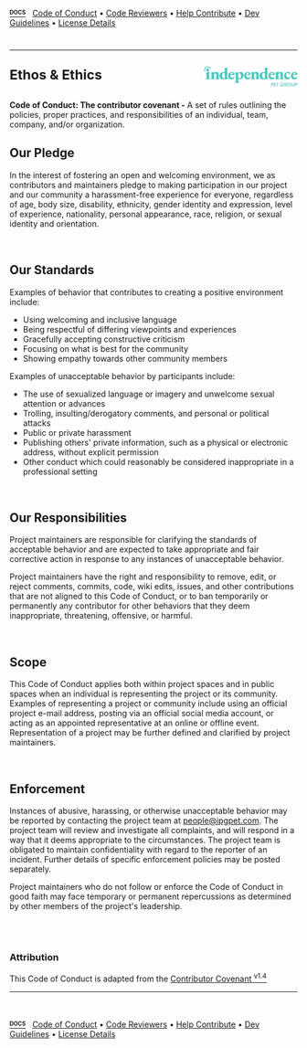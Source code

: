 
**<u><sup><sub>DOCS</sup></sup></u>**  &nbsp; [Code of Conduct](.github/CODE_OF_CONDUCT.md) &bull;
[Code Reviewers](.github/CODEOWNER.md) &bull;
[Help Contribute](.github/CONTRIBUTING.md) &bull;
[Dev Guidelines](.github/DEVELOPMENT.md) &bull;
[License Details](LICENSE.md)


# <hr /> <sup>Ethos & Ethics</sup> <img align="right" alt="IPG" src="../img/logo.large.svg" width="164" valign="middle" />

**Code of Conduct: The contributor covenant -** A set of rules outlining the policies, proper practices, and responsibilities of an individual, team, company, and/or organization.

## Our Pledge

In the interest of fostering an open and welcoming environment, we as contributors and maintainers pledge to making participation in our project and our community a harassment-free experience for everyone, regardless of age, body size, disability, ethnicity, gender identity and expression, level of experience, nationality, personal appearance, race, religion, or sexual identity and orientation.

<br /><tr><td colspan="6">

## Our Standards

Examples of behavior that contributes to creating a positive environment include:

* Using welcoming and inclusive language
* Being respectful of differing viewpoints and experiences
* Gracefully accepting constructive criticism
* Focusing on what is best for the community
* Showing empathy towards other community members

Examples of unacceptable behavior by participants include:

* The use of sexualized language or imagery and unwelcome sexual attention or advances
* Trolling, insulting/derogatory comments, and personal or political attacks
* Public or private harassment
* Publishing others' private information, such as a physical or electronic address, without explicit permission
* Other conduct which could reasonably be considered inappropriate in a professional setting

<br /><tr><td colspan="6">

## Our Responsibilities

Project maintainers are responsible for clarifying the standards of acceptable behavior and are expected to take appropriate and fair corrective action in response to any instances of unacceptable behavior.

Project maintainers have the right and responsibility to remove, edit, or reject comments, commits, code, wiki edits, issues, and other contributions that are not aligned to this Code of Conduct, or to ban temporarily or permanently any contributor for other behaviors that they deem inappropriate, threatening, offensive, or harmful.

<br /><tr><td colspan="6">

## Scope

This Code of Conduct applies both within project spaces and in public spaces when an individual is representing the project or its community. Examples of representing a project or community include using an official project e-mail address, posting via an official social media account, or acting as an appointed representative at an online or offline event. Representation of a project may be further defined and clarified by project maintainers.

<br /><tr><td colspan="6">

## Enforcement

Instances of abusive, harassing, or otherwise unacceptable behavior may be reported by contacting the project team at people@ipgpet.com. The project team will review and investigate all complaints, and will respond in a way that it deems appropriate to the circumstances. The project team is obligated to maintain confidentiality with regard to the reporter of an incident. Further details of specific enforcement policies may be posted separately.

Project maintainers who do not follow or enforce the Code of Conduct in good faith may face temporary or permanent repercussions as determined by other members of the project's leadership.

<br /></tr></table><br />

### Attribution

This Code of Conduct is adapted from the [Contributor Covenant <sup>v1.4</sup>](http://contributor-covenant.org/version/1/4/)

---

<br />

**<u><sup><sub>DOCS</sup></sup></u>**  &nbsp; [Code of Conduct](.github/CODE_OF_CONDUCT.md) &bull;
[Code Reviewers](.github/CODEOWNER.md) &bull;
[Help Contribute](.github/CONTRIBUTING.md) &bull;
[Dev Guidelines](.github/DEVELOPMENT.md) &bull;
[License Details](LICENSE.md)
